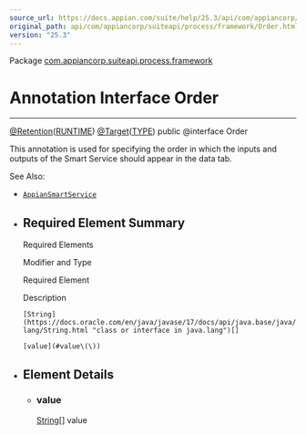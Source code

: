 ```yaml
---
source_url: https://docs.appian.com/suite/help/25.3/api/com/appiancorp/suiteapi/process/framework/Order.html
original_path: api/com/appiancorp/suiteapi/process/framework/Order.html
version: "25.3"
---
```


Package [com.appiancorp.suiteapi.process.framework](package-summary.html)

# Annotation Interface Order

* * *

[@Retention](https://docs.oracle.com/en/java/javase/17/docs/api/java.base/java/lang/annotation/Retention.html "class or interface in java.lang.annotation")([RUNTIME](https://docs.oracle.com/en/java/javase/17/docs/api/java.base/java/lang/annotation/RetentionPolicy.html#RUNTIME "class or interface in java.lang.annotation")) [@Target](https://docs.oracle.com/en/java/javase/17/docs/api/java.base/java/lang/annotation/Target.html "class or interface in java.lang.annotation")([TYPE](https://docs.oracle.com/en/java/javase/17/docs/api/java.base/java/lang/annotation/ElementType.html#TYPE "class or interface in java.lang.annotation")) public @interface Order

This annotation is used for specifying the order in which the inputs and outputs of the Smart Service should appear in the data tab.

See Also:

-   [`AppianSmartService`](AppianSmartService.html "class in com.appiancorp.suiteapi.process.framework")

-   ## Required Element Summary

    Required Elements

    Modifier and Type

    Required Element

    Description

    `[String](https://docs.oracle.com/en/java/javase/17/docs/api/java.base/java/lang/String.html "class or interface in java.lang")[]`

    `[value](#value\(\))`

-   ## Element Details

    -   ### value

        [String](https://docs.oracle.com/en/java/javase/17/docs/api/java.base/java/lang/String.html "class or interface in java.lang")\[\] value